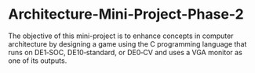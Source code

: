# Architecture-Mini-Project-Phase-2
The objective of this mini-project is to enhance concepts in computer architecture by designing a game using the C programming language that runs on DE1‐SOC, DE10‐standard, or DE0‐CV and uses a VGA monitor as one of its outputs.
